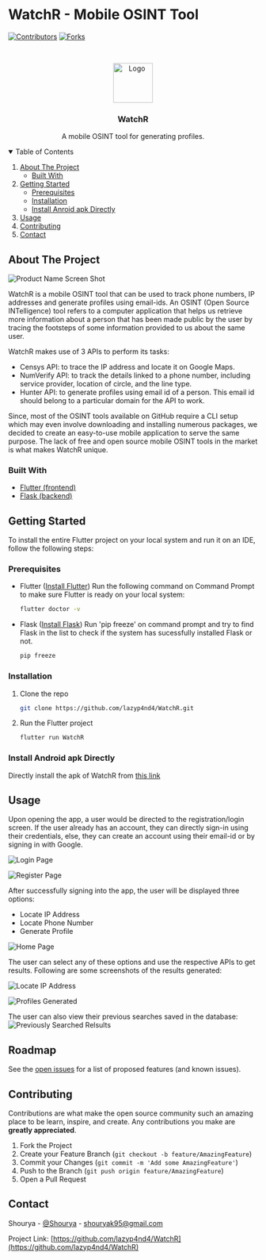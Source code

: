 # WatchR - Mobile OSINT Tool


[![Contributors][contributors-shield]][contributors-url]
[![Forks][forks-shield]][forks-url]



<!-- PROJECT LOGO -->
<br />
<p align="center">
  <a href="https://github.com/lazyp4nd4/WatchR">
    <img src="assets/WatchRlogo.jpg" alt="Logo" width="80" height="80">
  </a>

  <h3 align="center">WatchR</h3>

  <p align="center">
    A mobile OSINT tool for generating profiles.
  </p>
</p>



<!-- TABLE OF CONTENTS -->
<details open="open">
  <summary>Table of Contents</summary>
  <ol>
    <li>
      <a href="#about-the-project">About The Project</a>
      <ul>
        <li><a href="#built-with">Built With</a></li>
      </ul>
    </li>
    <li>
      <a href="#getting-started">Getting Started</a>
      <ul>
        <li><a href="#prerequisites">Prerequisites</a></li>
        <li><a href="#installation">Installation</a></li>
        <li><a href="#install-android-apk-directly">Install Anroid apk Directly</a></li>
      </ul>
    </li>
    <li><a href="#usage">Usage</a></li>
    <li><a href="#contributing">Contributing</a></li>
    <li><a href="#contact">Contact</a></li>
  </ol>
</details>



<!-- ABOUT THE PROJECT -->
## About The Project

![Product Name Screen Shot](https://github.com/lazyp4nd4/WatchR/blob/main/Screenshots/About%20Project.jpeg?raw=true)


WatchR is a mobile OSINT tool that can be used to track phone numbers, IP addresses and generate profiles using email-ids. An OSINT (Open Source INTelligence) tool refers to a computer application that helps us retrieve more information about a person that has been made public by the user by tracing the footsteps of some information provided to us about the same user.

WatchR makes use of 3 APIs to perform its tasks:
* Censys API: to trace the IP address and locate it on Google Maps.
* NumVerify API: to track the details linked to a phone number, including service provider, location of circle, and the line type.
* Hunter API: to generate profiles using email id of a person. This email id should belong to a particular domain for the API to work.

Since, most of the OSINT tools available on GitHub require a CLI setup which may even involve downloading and installing numerous packages, we decided to create an easy-to-use mobile application to serve the same purpose. The lack of free and open source mobile OSINT tools in the market is what makes WatchR unique.

### Built With

* [Flutter (frontend)](https://flutter.dev/)
* [Flask (backend)](https://flask.palletsprojects.com/en/2.0.x/)



<!-- GETTING STARTED -->
## Getting Started

To install the entire Flutter project on your local system and run it on an IDE, follow the following steps:

### Prerequisites

* Flutter ([Install Flutter](https://flutter.dev/docs/get-started/install))
Run the following command on Command Prompt to make sure Flutter is ready on your local system:
  ```sh
  flutter doctor -v
  ```
* Flask  ([Install Flask](https://phoenixnap.com/kb/install-flask))
  Run 'pip freeze' on command prompt and try to find Flask in the list to check if the system has sucessfully installed Flask or not.
  ```sh
  pip freeze
  ```

### Installation

1. Clone the repo
   ```sh
   git clone https://github.com/lazyp4nd4/WatchR.git
   ```
3. Run the Flutter project
   ```sh
   flutter run WatchR
   ```

### Install Android apk Directly

Directly install the apk of WatchR from [this link](https://github.com/lazyp4nd4/WatchR/blob/main/Apk/app-release.apk)



<!-- USAGE EXAMPLES -->
## Usage

Upon opening the app, a user would be directed to the registration/login screen. If the user already has an account, they can directly sign-in using their credentials, else, they can create an account using their email-id or by signing in with Google.

![Login Page](https://github.com/lazyp4nd4/WatchR/blob/main/Screenshots/Login.png?raw=true)

![Register Page](https://github.com/lazyp4nd4/WatchR/blob/main/Screenshots/Register.png?raw=true)

After successfully signing into the app, the user will be displayed three options:
* Locate IP Address
* Locate Phone Number
* Generate Profile

![Home Page](https://github.com/lazyp4nd4/WatchR/blob/main/Screenshots/home.png?raw=true)


The user can select any of these options and use the respective APIs to get results. Following are some screenshots of the results generated:

![Locate IP Address](https://github.com/lazyp4nd4/WatchR/blob/main/Screenshots/map.png?raw=true)

![Profiles Generated](https://github.com/lazyp4nd4/WatchR/blob/main/Screenshots/SearchResults.png?raw=true)

The user can also view their previous searches saved in the database:
![Previously Searched Relsults](https://github.com/lazyp4nd4/WatchR/blob/main/Screenshots/Previous.png?raw=true)
<!-- ROADMAP -->
## Roadmap

See the [open issues](https://github.com/lazyp4nd4/WatchR/issues) for a list of proposed features (and known issues).



<!-- CONTRIBUTING -->
## Contributing

Contributions are what make the open source community such an amazing place to be learn, inspire, and create. Any contributions you make are **greatly appreciated**.

1. Fork the Project
2. Create your Feature Branch (`git checkout -b feature/AmazingFeature`)
3. Commit your Changes (`git commit -m 'Add some AmazingFeature'`)
4. Push to the Branch (`git push origin feature/AmazingFeature`)
5. Open a Pull Request



<!-- CONTACT -->
## Contact

Shourya - [@Shourya](https://www.linkedin.com/in/shourya-3b43a41a5/) - shouryak95@gmail.com

Project Link: [https://github.com/lazyp4nd4/WatchR](https://github.com/lazyp4nd4/WatchR)







<!-- MARKDOWN LINKS & IMAGES -->
<!-- https://www.markdownguide.org/basic-syntax/#reference-style-links -->
[contributors-shield]: https://img.shields.io/github/contributors/lazyp4nd4/WatchR.svg?style=for-the-badge
[contributors-url]: https://github.com/lazyp4nd4/WatchR/graphs/contributors
[forks-shield]: https://img.shields.io/github/forks/lazyp4nd4/WatchR.svg?style=for-the-badge
[forks-url]: https://github.com/lazyp4nd4/WatchR/network/members
[stars-shield]: https://img.shields.io/github/stars/lazyp4nd4/WatchR.svg?style=for-the-badge
[stars-url]: https://github.com/lazyp4nd4/WatchR/stargazers
[issues-shield]: https://img.shields.io/github/issues/lazyp4nd4/WatchR.svg?style=for-the-badge
[issues-url]:https://github.com/lazyp4nd4/WatchR/issues
[license-shield]: https://img.shields.io/github/license/lazyp4nd4/WatchR.svg?style=for-the-badge
[license-url]: https://github.com/lazyp4nd4/WatchR/blob/master/LICENSE.txt
